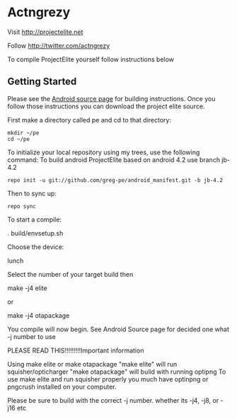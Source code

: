 Actngrezy
===========

Visit http://projectelite.net 

Follow http://twitter.com/actngrezy

To compile ProjectElite yourself follow instructions below

Getting Started
---------------

Please see the [Android source page](http://source.android.com/source/index.html) for building instructions. Once you follow those instructions you can download the project elite source.

First make a directory called pe and cd to that directory:

    mkdir ~/pe
    cd ~/pe

To initialize your local repository using my trees, use the following command:
To build android ProjectElite based on android 4.2 use branch jb-4.2

    repo init -u git://github.com/greg-pe/android_manifest.git -b jb-4.2

Then to sync up:

    repo sync

To start a compile:

   . build/envsetup.sh

Choose the device:
 
   lunch

Select the number of your target build then

  make -j4 elite 

  or

  make -j4 otapackage

You compile will now begin. See Android Source page for decided one what -j number to use

PLEASE READ THIS!!!!!!!!!Important information
  
Using make elite or make otapackage
  "make elite" will run squisher/opticharger "make otapackage" will build with running optipng
To use make elite and run squisher properly you much have optinpng or pngcrush installed on your computer.

Please be sure to build with the correct -j number. whether its -j4, -j8, or -j16 etc 






